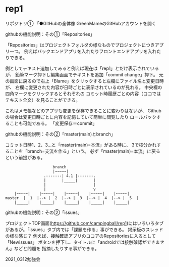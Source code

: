 # rep1
リポジトリ①
「●GitHubの全体像
GreenMameのGitHubアカウントを開く

githubの機能説明：その①「Repositories」

「Repositories」はプロジェクトフォルダの様なものでプロジェクトにつきアプリ一つ。
例えばバックエンドアプリを入れたりフロントエンドアプリを入れたりできる。

例としてテキスト追加してみると例えば現在は「rep1」とだけ表示されているが、
鉛筆マーク押下し編集画面でテキストを追加「commit change」押下。
元の画面に戻るので右上「Blame」をクリックすると左欄にファイル名と変更日時が、
右欄に変更された内容が日時ごとに表示されているのが見れる。
中央欄の四角マークをクリックするとそれぞれの
コミット時履歴ごとの内容（ココではテキスト全文）を見ることができる。

これはメモ帳などのアプリも変更を保存できることに変わりはないが、
Githubの場合は変更日時ごとに内容を記憶していて簡単に閲覧したり
ロールバックすることも可能である。
「変更保存＝commit」

githubの機能説明：その②「master(main)とbranch」

コミット日時1、2、3...と「master(main)=本流」がある時に、
3で枝分かれすることを「branch=支流を作る」という。
必ず「master(main)=本流」に戻るという前提がある。

						 branch
						 |~~~~~|
					 .-------| 4.1 |-------.
					 |       |_____|       |
					 |                     |
					 |                     v
		|~~~~~|    |~~~~~|    |~~~~~|    |~~~~~|    |~~~~~|
	master  |  1  |--> |  2  |--> |  3  |--> |  4  |--> |  5  |
		|_____|    |_____|    |_____|    |_____|    |_____|

githubの機能説明：その②「issues」

プロジェクトTOP画面(https://github.com/campingball/rep1)にはいろいろタブ
があるが。「issues」タブ内では「課題を作る」事ができる。
掲示板のスレッドの様な感じ？
例えば、接触確認アプリのココアのRepositoriesに入るとして「NewIssues」
ボタンを押下し、タイトルに「androidでは接触確認ができません」などと問題を
指摘したりする事ができる。


2021_0312勉強会